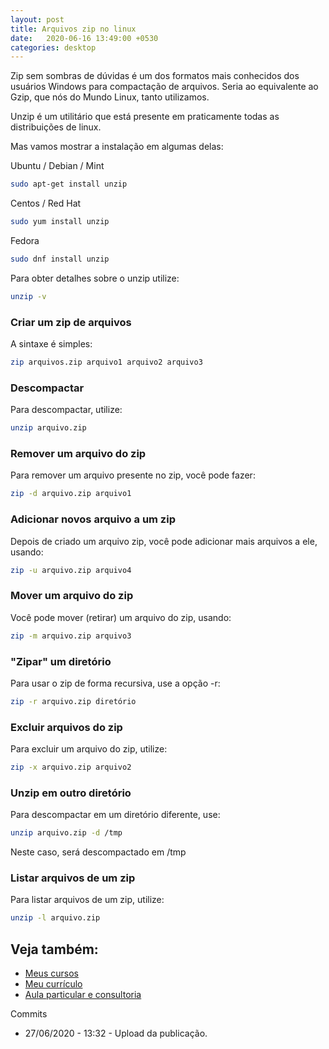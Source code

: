 ```yaml
---
layout: post
title: Arquivos zip no linux
date:   2020-06-16 13:49:00 +0530
categories: desktop
---
```


Zip sem sombras de dúvidas é um dos formatos mais conhecidos dos usuários Windows para compactação de arquivos. Seria ao equivalente ao Gzip, que nós do Mundo Linux, tanto utilizamos.

Unzip é um utilitário que está presente em praticamente todas as distribuições de linux.

Mas vamos mostrar a instalação em algumas delas:

Ubuntu / Debian / Mint
```bash
sudo apt-get install unzip
```

Centos / Red Hat
```bash
sudo yum install unzip
```

Fedora
```bash
sudo dnf install unzip
```

Para obter detalhes sobre o unzip utilize:

```bash
unzip -v
```

### Criar um zip de arquivos
A sintaxe é simples:

```bash
zip arquivos.zip arquivo1 arquivo2 arquivo3
```

### Descompactar
Para descompactar, utilize:

```bash
unzip arquivo.zip
```

### Remover um arquivo do zip
Para remover um arquivo presente no zip, você pode fazer:

```bash
zip -d arquivo.zip arquivo1
```

### Adicionar novos arquivo a um zip
Depois de criado um arquivo zip, você pode adicionar mais arquivos a ele, usando:

```bash
zip -u arquivo.zip arquivo4 
```

### Mover um arquivo do zip
Você pode mover (retirar) um arquivo do zip, usando:


```bash
zip -m arquivo.zip arquivo3
```

### "Zipar" um diretório
Para usar o zip de forma recursiva, use a opção -r:

```bash
zip -r arquivo.zip diretório
```

### Excluir arquivos do zip
Para excluir um arquivo do zip, utilize:

```bash
zip -x arquivo.zip arquivo2
```

### Unzip em outro diretório
Para descompactar em um diretório diferente, use:

```bash
unzip arquivo.zip -d /tmp
```
Neste caso, será descompactado em /tmp

### Listar arquivos de um zip
Para listar arquivos de um zip, utilize:

```bash
unzip -l arquivo.zip
```


## Veja também:
- [Meus cursos](https://profjulianoramos.github.io/cursos/)
- [Meu currículo](https://profjulianoramos.github.io/curriculo/)
- [Aula particular e consultoria](https://profjulianoramos.github.io/consultoria/)


Commits
- 27/06/2020 - 13:32 - Upload da publicação.
